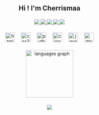 <h2 align="center">Hi !  I'm  Cherrismaa</h2>

###

<div align="center"> 
  <a href="mailto:cherrismaa@gmail.com">
<img src="https://img.shields.io/badge/Gmail-333333?style=for-the-badge&logo=gmail&logoColor=red" />  
  </a>
  
  <a href="https://linkedin.com/in/cherrismaa/" target="_blank">
    <img src="https://img.shields.io/badge/LinkedIn-0077B5?style=for-the-badge&logo=linkedin&logoColor=white" target="_blank" />
  </a>
  
  <a href="https://drive.google.com/file/d/1BxIPspGh7ZrpcacQAZ7ZUGRb-1lodqEi/view?usp=sharing](https://drive.google.com/file/d/1BxIPspGh7ZrpcacQAZ7ZUGRb-1lodqEi/view?usp=sharing" target="_blank">
     <img src="https://img.shields.io/badge/Resume-FF5722?style=for-the-badge&logo=todoist&logoColor=white" target="_blank" /> 
  </a>
  
   <a href="https://codechef.com/cherrismaa" target="_blank">
    <img src="https://img.shields.io/badge/CodeChef-5B4638?style=for-the-badge&logo=codechef&logoColor=white" target="_blank" />
  </a>
  
  <a href="https://discord.com/cherrismaa" target="_blank">
    <img src="https://img.shields.io/static/v1?message=Discord&logo=discord&label=&color=7289DA&logoColor=white&labelColor=&style=for-the-badge" target="_blank" />
  </a>
  
</div>

###

<div align="center">
  <img src="https://cdn.jsdelivr.net/gh/devicons/devicon/icons/html5/html5-original.svg" height="30" alt="html5 logo"  />
  <img width="12" />
  <img src="https://cdn.jsdelivr.net/gh/devicons/devicon/icons/css3/css3-original.svg" height="30" alt="css3 logo"  />
  <img width="12" />
  <img src="https://cdn.jsdelivr.net/gh/devicons/devicon/icons/python/python-original.svg" height="30" alt="python logo"  />
  <img width="12" />
  <img src="https://cdn.jsdelivr.net/gh/devicons/devicon/icons/c/c-original.svg" height="30" alt="c logo"  />
  <img width="12" />
  <img src="https://cdn.jsdelivr.net/gh/devicons/devicon/icons/java/java-original.svg" height="30" alt="java logo"  />
  <img width="12" />
  <img src="https://cdn.jsdelivr.net/gh/devicons/devicon/icons/mysql/mysql-original.svg" height="30" alt="mysql logo"  />
</div>

###

<div align="center">
  <img src="https://github-readme-stats.vercel.app/api/top-langs?username=cherrismaa&locale=en&hide_title=false&layout=compact&card_width=320&langs_count=5&theme=dracula&hide_border=false" height="150" alt="languages graph"  />
</div>

###

<div align="center">
  <img src="https://visitor-badge.laobi.icu/badge?page_id=cherrismaa.cherrismaa&left_color=black&right_color=darkblue"  />
</div>

###
